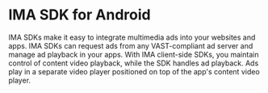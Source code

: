 #     IMA SDK for Android


IMA SDKs make it easy to integrate multimedia ads into your websites and apps. IMA SDKs can request ads from any VAST-compliant ad server and manage ad playback in your apps. With IMA client-side SDKs, you maintain control of content video playback, while the SDK handles ad playback. Ads play in a separate video player positioned on top of the app's content video player.
